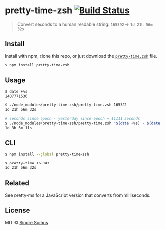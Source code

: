 # pretty-time-zsh [![Build Status](https://travis-ci.org/sindresorhus/pretty-time-zsh.svg?branch=master)](https://travis-ci.org/sindresorhus/pretty-time-zsh)

> Convert seconds to a human readable string: `165392` → `1d 21h 56m 32s`


## Install


Install with npm, clone this repo, or just download the [`pretty-time.zsh`](pretty-time.zsh) file.

```sh
$ npm install pretty-time-zsh
```


## Usage

```sh
$ date +%s
1407771536

$ ./node_modules/pretty-time-zsh/pretty-time.zsh 165392
1d 21h 56m 32s

# seconds since epoch - yesterday since epoch + 11111 seconds
$ ./node_modules/pretty-time-zsh/pretty-time.zsh "$(date +%s) - $(date -v-1d +%s) + 11111"
1d 3h 5m 11s
```


## CLI

```sh
$ npm install --global pretty-time-zsh
```

```sh
$ pretty-time 165392
1d 21h 56m 32s
```


## Related

See [pretty-ms](https://github.com/sindresorhus/pretty-ms) for a JavaScript version that converts from milliseconds.


## License

MIT © [Sindre Sorhus](http://sindresorhus.com)
